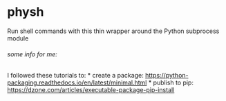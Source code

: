 # physh
Run shell commands with this thin wrapper around the Python subprocess module


###### some info for me:
I followed these tutorials to:
	* create a package: https://python-packaging.readthedocs.io/en/latest/minimal.html
	* publish to pip: https://dzone.com/articles/executable-package-pip-install
